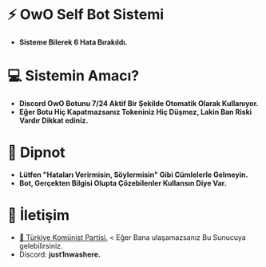 # ⚡ OwO Self Bot Sistemi
- **Sisteme Bilerek 6 Hata Bırakıldı.**

# 💻 Sistemin Amacı?
- **Discord OwO Botunu 7/24 Aktif Bir Şekilde Otomatik Olarak Kullanıyor.**
- **Eğer Botu Hiç Kapatmazsanız Tokeniniz Hiç Düşmez, Lakin Ban Riski Vardır Dikkat ediniz.**

# 🎄 Dipnot
- **Lütfen "Hataları Verirmisin, Söylermisin" Gibi Cümlelerle Gelmeyin.**
- **Bot, Gerçekten Bilgisi Olupta Çözebilenler Kullansın Diye Var.**

# 🎁 İletişim
- [🎪 Türkiye Komünist Partisi.](https://discord.gg/YEgrmDZnJ5) < Eğer Bana ulaşamazsanız Bu Sunucuya gelebilirsiniz.
- Discord: **just1nwashere.**
